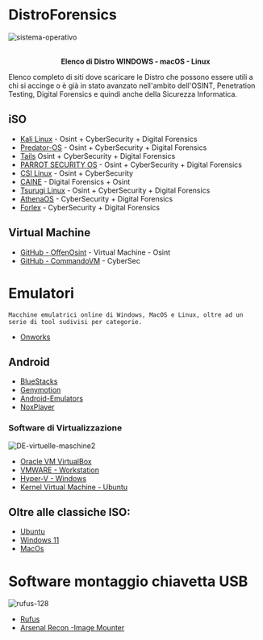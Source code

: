 # DistroForensics
![sistema-operativo](https://user-images.githubusercontent.com/98583912/191450193-36100a5d-4c2e-4a75-b4b3-5bf1e2e2eac1.jpg)

<p align="center"><br><b>Elenco di Distro WINDOWS - macOS - Linux</b></p>

Elenco completo di siti dove scaricare le Distro che possono essere utili a chi si accinge o è già in stato avanzato nell'ambito dell'OSINT, Penetration Testing, Digital Forensics e quindi anche della Sicurezza Informatica.

## iSO 
- [Kali Linux](https://bit.ly/hj265_kali) - Osint + CyberSecurity + Digital Forensics
- [Predator-OS](https://predator-os.com) - Osint + CyberSecurity + Digital Forensics
- [Tails](https://bit.ly/hj265_tails) Osint + CyberSecurity + Digital Forensics
- [PARROT SECURITY OS](https://lnkd.in/d4z-SWut) - Osint + CyberSecurity + Digital Forensics
- [CSI Linux](https://lnkd.in/dw5su-Cj) - Osint + CyberSecurity
- [CAINE](https://bit.ly/hj265_caine) - Digital Forensics + Osint
- [Tsurugi Linux](https://lnkd.in/dat5feg5) - Osint + CyberSecurity + Digital Forensics
- [AthenaOS](https://lnkd.in/dp_XPTH6) - CyberSecurity + Digital Forensics
- [Forlex](https://lnkd.in/dtXW7yv2) - CyberSecurity + Digital Forensics

## Virtual Machine
- [GitHub - OffenOsint](https://lnkd.in/dCjvQ8QG) - Virtual Machine - Osint
- [GitHub - CommandoVM](https://lnkd.in/dVvG5Ctp) - CyberSec

# Emulatori

```
Macchine emulatrici online di Windows, MacOS e Linux, oltre ad un serie di tool sudivisi per categorie.
```


- [Onworks](https://www.onworks.net/)

## Android
- [BlueStacks](https://www.bluestacks.com/it/index.html)
- [Genymotion](https://www.genymotion.com/)
- [Android-Emulators](https://android-emulators.com/amiduos)
- [NoxPlayer](https://www.bignox.com/)

### Software di Virtualizzazione 
![DE-virtuelle-maschine2](https://user-images.githubusercontent.com/98583912/191456702-ad973540-2dbb-4f8a-8f1c-7982efbdfedb.png)
- [Oracle VM VirtualBox](https://www.virtualbox.org/)
- [VMWARE - Workstation](https://www.vmware.com/it/products/workstation-pro.html)
- [Hyper-V - Windows](https://learn.microsoft.com/it-it/virtualization/hyper-v-on-windows/quick-start/enable-hyper-v)
- [Kernel Virtual Machine - Ubuntu](https://www.linux-kvm.org/page/Main_Page)


## Oltre alle classiche ISO:
- [Ubuntu](https://lnkd.in/deF4wffK)
- [Windows 11](https://lnkd.in/dRbe3-YZ)
- [MacOs](https://lnkd.in/djqJXc7R)



# Software montaggio chiavetta USB
![rufus-128](https://user-images.githubusercontent.com/98583912/191453153-342a2017-bb4e-4893-a078-5ea43d9d716b.png)

 - [Rufus](https://rufus.ie/it/)
 - [Arsenal Recon -Image Mounter](https://arsenalrecon.com/products/arsenal-image-mounter)
 </p><h3>
